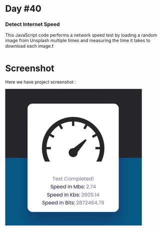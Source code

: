 # Day #40

### Detect Internet Speed
This JavaScript code performs a network speed test by loading a random image from Unsplash multiple times and measuring the time it takes to download each image.❗️

# Screenshot
Here we have project screenshot :

![screenshot](screenshot.jpg)
